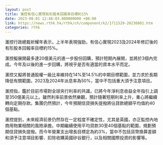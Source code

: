 ```yaml
---
layout: post
title: 滙控有信心實現有形股本回報率目標約15%
date: 2023-08-01 12:48:03.000000000 +08:00
link: https://news.rthk.hk/rthk/ch/component/k2/1711529-20230801.htm
categories: rthk
---
```


滙控行政總裁祈耀年表示，上半年表現強勁，有信心實現2023及2024年修訂後的有形股本回報率目標約15%。

滙控擬展開最多達20億美元的進一步股份回購，預計短期內展開，並將於3個內完成。今年及以後的進一步回購，將視乎是否有適當的資本水平而定。

滙控又擬將普通股權一級比率維持在14%至14.5%的中期目標範圍，並力求於長期降低有關範圍，2023及2024年派息率為50%，當中不包括重大須予注意項目。

滙控指，鑑於目前市場對全球央行利率的共識，已將今年淨利息收益全年指引上調至350億美元以上。雖然利率前景依然樂觀，預計隨著短期利率上升，重心將繼續轉向定期存款。集團仍然預計，今年預期信貸損失提撥將佔貸款總額平均值約40個基點。

滙控提到，未來經濟前景仍然存在一定程度不確定性，尤其是英國，亦正監控內地商用物業相關的風險承擔。中期繼續使用平均貸款30至40個基點的範圍，規劃預期信貸損失提撥。而今年營業支出增長目標定為約3%，當中不包括貨幣換算差額和須予注意項目影響、扣除收購英國矽谷銀行，以及相關國際投資的影響等。
